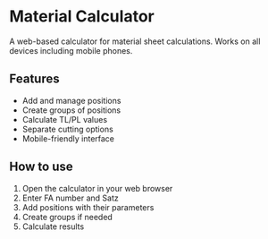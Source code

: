 # Material Calculator

A web-based calculator for material sheet calculations. Works on all devices including mobile phones.

## Features
- Add and manage positions
- Create groups of positions
- Calculate TL/PL values
- Separate cutting options
- Mobile-friendly interface

## How to use
1. Open the calculator in your web browser
2. Enter FA number and Satz
3. Add positions with their parameters
4. Create groups if needed
5. Calculate results
